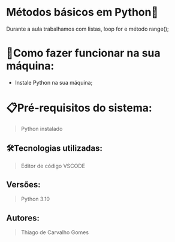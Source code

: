 # Métodos básicos em Python🚀

Durante a aula trabalhamos com listas, loop for e método range();

# 🔌Como fazer funcionar na sua máquina:

- Instale Python na sua máquina;


# 📋Pré-requisitos do sistema:

> Python instalado
> 

## 🛠️Tecnologias utilizadas:

> Editor de código
> VSCODE

## Versões:

> Python 3.10


## Autores:

> Thiago de Carvalho Gomes
